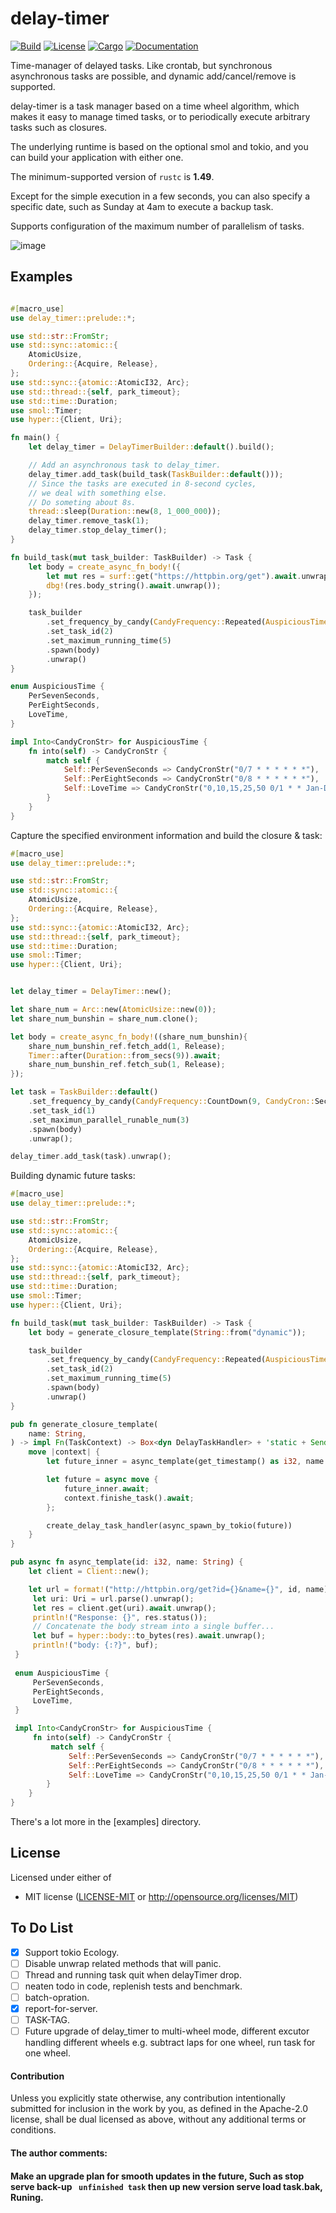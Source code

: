 # delay-timer  
[![Build](https://github.com/BinChengZhao/delay-timer/workflows/Build%20and%20test/badge.svg)](
https://github.com/BinChengZhao/delay-timer/actions)
[![License](https://img.shields.io/badge/license-MIT%2FApache--2.0-blue.svg)](
https://github.com/BinChengZhao/delay-timer)
[![Cargo](https://img.shields.io/crates/v/delay_timer.svg)](
https://crates.io/crates/delay_timer)
[![Documentation](https://docs.rs/delay_timer/badge.svg)](
https://docs.rs/delay_timer)

Time-manager of delayed tasks. Like crontab, but synchronous asynchronous tasks are possible, and dynamic add/cancel/remove is supported.

delay-timer is a task manager based on a time wheel algorithm, which makes it easy to manage timed tasks, or to periodically execute arbitrary tasks such as closures.

The underlying runtime is based on the optional smol and tokio, and you can build your application with either one.

The minimum-supported version of `rustc` is **1.49**.

Except for the simple execution in a few seconds, you can also specify a specific date, 
such as Sunday at 4am to execute a backup task.

Supports configuration of the maximum number of parallelism of tasks.

![image](https://github.com/BinChengZhao/delay-timer/blob/master/structural_drawing/DelayTImer.png)


## Examples


 ``` rust

 #[macro_use]
 use delay_timer::prelude::*;

 use std::str::FromStr;
 use std::sync::atomic::{
     AtomicUsize,
     Ordering::{Acquire, Release},
 };
 use std::sync::{atomic::AtomicI32, Arc};
 use std::thread::{self, park_timeout};
 use std::time::Duration;
 use smol::Timer;
 use hyper::{Client, Uri};

 fn main() {
     let delay_timer = DelayTimerBuilder::default().build();

     // Add an asynchronous task to delay_timer.
     delay_timer.add_task(build_task(TaskBuilder::default()));
     // Since the tasks are executed in 8-second cycles,
     // we deal with something else.
     // Do someting about 8s.
     thread::sleep(Duration::new(8, 1_000_000));
     delay_timer.remove_task(1);
     delay_timer.stop_delay_timer();
 }

 fn build_task(mut task_builder: TaskBuilder) -> Task {
     let body = create_async_fn_body!({
         let mut res = surf::get("https://httpbin.org/get").await.unwrap();
         dbg!(res.body_string().await.unwrap());
     });

     task_builder
         .set_frequency_by_candy(CandyFrequency::Repeated(AuspiciousTime::PerEightSeconds))
         .set_task_id(2)
         .set_maximum_running_time(5)
         .spawn(body)
         .unwrap()
 }
 
 enum AuspiciousTime {
     PerSevenSeconds,
     PerEightSeconds,
     LoveTime,
 }

 impl Into<CandyCronStr> for AuspiciousTime {
     fn into(self) -> CandyCronStr {
         match self {
             Self::PerSevenSeconds => CandyCronStr("0/7 * * * * * *"),
             Self::PerEightSeconds => CandyCronStr("0/8 * * * * * *"),
             Self::LoveTime => CandyCronStr("0,10,15,25,50 0/1 * * Jan-Dec * 2020-2100"),
         }
     }
 }
 ```


 Capture the specified environment information and build the closure & task:

 ``` rust
 #[macro_use]
 use delay_timer::prelude::*;

 use std::str::FromStr;
 use std::sync::atomic::{
     AtomicUsize,
     Ordering::{Acquire, Release},
 };
 use std::sync::{atomic::AtomicI32, Arc};
 use std::thread::{self, park_timeout};
 use std::time::Duration;
 use smol::Timer;
 use hyper::{Client, Uri};


 let delay_timer = DelayTimer::new();

 let share_num = Arc::new(AtomicUsize::new(0));
 let share_num_bunshin = share_num.clone();

 let body = create_async_fn_body!((share_num_bunshin){
     share_num_bunshin_ref.fetch_add(1, Release);
     Timer::after(Duration::from_secs(9)).await;
     share_num_bunshin_ref.fetch_sub(1, Release);
 });

 let task = TaskBuilder::default()
     .set_frequency_by_candy(CandyFrequency::CountDown(9, CandyCron::Secondly))
     .set_task_id(1)
     .set_maximun_parallel_runable_num(3)
     .spawn(body)
     .unwrap();

 delay_timer.add_task(task).unwrap();

 ```



 Building dynamic future tasks:
 ``` rust
 #[macro_use]
 use delay_timer::prelude::*;

 use std::str::FromStr;
 use std::sync::atomic::{
     AtomicUsize,
     Ordering::{Acquire, Release},
 };
 use std::sync::{atomic::AtomicI32, Arc};
 use std::thread::{self, park_timeout};
 use std::time::Duration;
 use smol::Timer;
 use hyper::{Client, Uri};

 fn build_task(mut task_builder: TaskBuilder) -> Task {
     let body = generate_closure_template(String::from("dynamic"));

     task_builder
         .set_frequency_by_candy(CandyFrequency::Repeated(AuspiciousTime::PerEightSeconds))
         .set_task_id(2)
         .set_maximum_running_time(5)
         .spawn(body)
         .unwrap()
 }

 pub fn generate_closure_template(
     name: String,
 ) -> impl Fn(TaskContext) -> Box<dyn DelayTaskHandler> + 'static + Send + Sync {
     move |context| {
         let future_inner = async_template(get_timestamp() as i32, name.clone());

         let future = async move {
             future_inner.await;
             context.finishe_task().await;
         };

         create_delay_task_handler(async_spawn_by_tokio(future))
     }
 }

 pub async fn async_template(id: i32, name: String) {
     let client = Client::new();

     let url = format!("http://httpbin.org/get?id={}&name={}", id, name);
      let uri: Uri = url.parse().unwrap();
      let res = client.get(uri).await.unwrap();
      println!("Response: {}", res.status());
      // Concatenate the body stream into a single buffer...
      let buf = hyper::body::to_bytes(res).await.unwrap();
      println!("body: {:?}", buf);
  }
  
  enum AuspiciousTime {
      PerSevenSeconds,
      PerEightSeconds,
      LoveTime,
  }
 
  impl Into<CandyCronStr> for AuspiciousTime {
      fn into(self) -> CandyCronStr {
          match self {
              Self::PerSevenSeconds => CandyCronStr("0/7 * * * * * *"),
              Self::PerEightSeconds => CandyCronStr("0/8 * * * * * *"),
              Self::LoveTime => CandyCronStr("0,10,15,25,50 0/1 * * Jan-Dec * 2020-2100"),
         }
     }
 }
 ```
 
There's a lot more in the [examples] directory.


## License

Licensed under either of

 * MIT license ([LICENSE-MIT](LICENSE-MIT) or http://opensource.org/licenses/MIT)


## To Do List
- [x] Support tokio Ecology.
- [ ] Disable unwrap related methods that will panic.
- [ ] Thread and running task quit when delayTimer drop.
- [ ] neaten todo in code, replenish tests and benchmark.
- [ ] batch-opration.
- [x] report-for-server.
- [ ] TASK-TAG.
- [ ] Future upgrade of delay_timer to multi-wheel mode, different excutor handling different wheels e.g. subtract laps for one wheel, run task for one wheel.

#### Contribution

Unless you explicitly state otherwise, any contribution intentionally submitted
for inclusion in the work by you, as defined in the Apache-2.0 license, shall be
dual licensed as above, without any additional terms or conditions.


#### The author comments:

#### Make an upgrade plan for smooth updates in the future, Such as stop serve  back-up ` unfinished task`  then up new version serve load task.bak, Runing.
